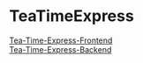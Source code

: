 # TeaTimeExpress

[Tea-Time-Express-Frontend](https://github.com/hwu5542/TeaTimeExpressFront)<br>
[Tea-Time-Express-Backend](https://github.com/hwu5542/TeaTimeExpressBack)
